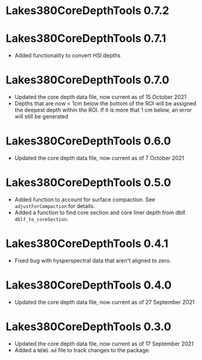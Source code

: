 # Lakes380CoreDepthTools 0.7.2

# Lakes380CoreDepthTools 0.7.1

* Added functionality to convert HSI depths


# Lakes380CoreDepthTools 0.7.0

* Updated the core depth data file, now current as of 15 October 2021
* Depths that are now < 1cm below the bottom of the ROI will be assigned the deepest depth within the ROI. If it is more that 1 cm below, an error will still be generated

# Lakes380CoreDepthTools 0.6.0

* Updated the core depth data file, now current as of 7 October 2021

# Lakes380CoreDepthTools 0.5.0

* Added function to account for surface compaction. See `adjustForCompaction` for details.
* Added a function to find core section and core liner depth from dblf. `dblf_to_coreSection`. 

# Lakes380CoreDepthTools 0.4.1

* Fixed bug with hysperspectral data that aren't aligned to zero.

# Lakes380CoreDepthTools 0.4.0

* Updated the core depth data file, now current as of 27 September 2021


# Lakes380CoreDepthTools 0.3.0

* Updated the core depth data file, now current as of 17 September 2021
* Added a `NEWS.md` file to track changes to the package.
